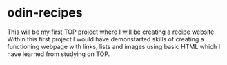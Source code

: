 # odin-recipes
This will be my first TOP project where I will be creating a recipe website.
Within this first project I would have demonstarted skills of creating a functioning webpage with links, lists and images using basic HTML which I have learned from studying on TOP.
